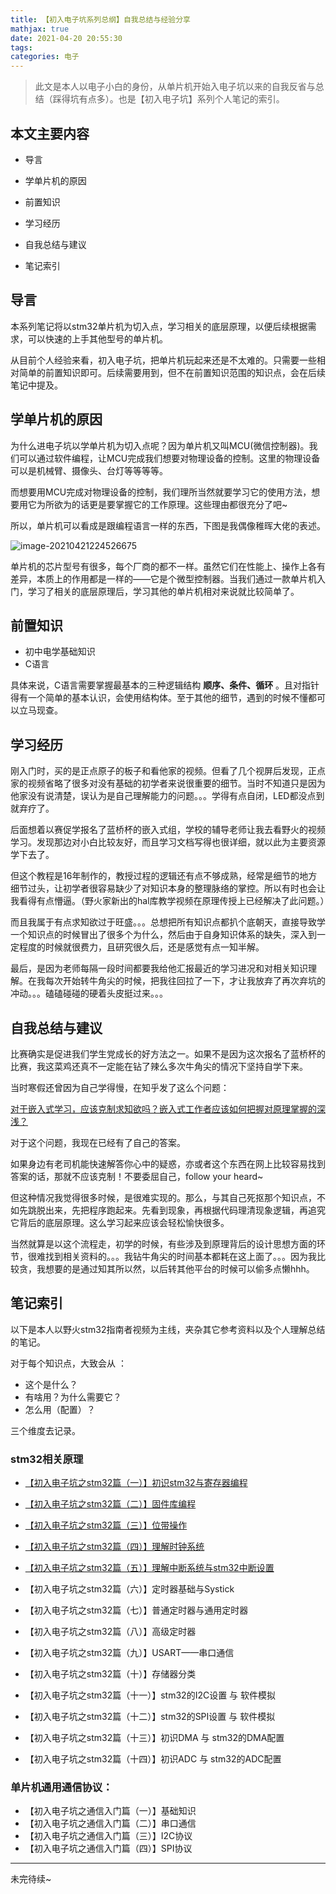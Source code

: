 ```yaml
---
title: 【初入电子坑系列总纲】自我总结与经验分享
mathjax: true
date: 2021-04-20 20:55:30
tags: 
categories: 电子
---
```


> 此文是本人以电子小白的身份，从单片机开始入电子坑以来的自我反省与总结（踩得坑有点多）。也是【初入电子坑】系列个人笔记的索引。

<!--more-->

## 本文主要内容

- 导言
- 学单片机的原因

- 前置知识
- 学习经历
- 自我总结与建议
- 笔记索引

## 导言

本系列笔记将以stm32单片机为切入点，学习相关的底层原理，以便后续根据需求，可以快速的上手其他型号的单片机。

从目前个人经验来看，初入电子坑，把单片机玩起来还是不太难的。只需要一些相对简单的前置知识即可。后续需要用到，但不在前置知识范围的知识点，会在后续笔记中提及。

## 学单片机的原因

为什么进电子坑以学单片机为切入点呢？因为单片机又叫MCU(微信控制器)。我们可以通过软件编程，让MCU完成我们想要对物理设备的控制。这里的物理设备可以是机械臂、摄像头、台灯等等等等。

而想要用MCU完成对物理设备的控制，我们理所当然就要学习它的使用方法，想要用它为所欲为的话更是要掌握它的工作原理。这些理由都很充分了吧~

所以，单片机可以看成是跟编程语言一样的东西，下图是我偶像稚晖大佬的表述。

![image-20210421224526675](https://photos-1302100213.cos.ap-guangzhou.myqcloud.com/imgs/Blog/image-20210421224526675.png)

单片机的芯片型号有很多，每个厂商的都不一样。虽然它们在性能上、操作上各有差异，本质上的作用都是一样的——它是个微型控制器。当我们通过一款单片机入门，学习了相关的底层原理后，学习其他的单片机相对来说就比较简单了。

## 前置知识

- 初中电学基础知识
- C语言

具体来说，C语言需要掌握最基本的三种逻辑结构 **顺序、条件、循环** 。且对指针得有一个简单的基本认识，会使用结构体。至于其他的细节，遇到的时候不懂都可以立马现查。

## 学习经历

刚入门时，买的是正点原子的板子和看他家的视频。但看了几个视屏后发现，正点家的视频省略了很多对没有基础的初学者来说很重要的细节。当时不知道只是因为他家没有说清楚，误认为是自己理解能力的问题。。。学得有点自闭，LED都没点到就弃疗了。

后面想着以赛促学报名了蓝桥杯的嵌入式组，学校的辅导老师让我去看野火的视频学习。发现那边对小白比较友好，而且学习文档写得也很详细，就以此为主要资源学下去了。

但这个教程是16年制作的，教授过程的逻辑还有点不够成熟，经常是细节的地方细节过头，让初学者很容易缺少了对知识本身的整理脉络的掌控。所以有时也会让我看得有点懵逼。（野火家新出的hal库教学视频在原理传授上已经解决了此问题。）

而且我属于有点求知欲过于旺盛。。。总想把所有知识点都扒个底朝天，直接导致学一个知识点的时候冒出了很多个为什么，然后由于自身知识体系的缺失，深入到一定程度的时候就很费力，且研究很久后，还是感觉有点一知半解。

最后，是因为老师每隔一段时间都要我给他汇报最近的学习进况和对相关知识理解。在我每次开始转牛角尖的时候，把我往回拉了一下，才让我放弃了再次弃坑的冲动。。。磕磕碰碰的硬着头皮挺过来。。。

## 自我总结与建议

比赛确实是促进我们学生党成长的好方法之一。如果不是因为这次报名了蓝桥杯的比赛，我这菜鸡还真不一定能在钻了辣么多次牛角尖的情况下坚持自学下来。

当时寒假还曾因为自己学得慢，在知乎发了这么个问题：

[对于嵌入式学习，应该克制求知欲吗？嵌入式工作者应该如何把握对原理掌握的深浅？](https://www.zhihu.com/question/445146281)

对于这个问题，我现在已经有了自己的答案。

如果身边有老司机能快速解答你心中的疑惑，亦或者这个东西在网上比较容易找到答案的话，那就不应该克制！不要委屈自己，follow your heard~

但这种情况我觉得很多时候，是很难实现的。那么，与其自己死抠那个知识点，不如先跳脱出来，先把程序跑起来。先看到现象，再根据代码理清现象逻辑，再追究它背后的底层原理。这么学习起来应该会轻松愉快很多。

当然就算是以这个流程走，初学的时候，有些涉及到原理背后的设计思想方面的环节，很难找到相关资料的。。。我钻牛角尖的时间基本都耗在这上面了。。。因为我比较贪，我想要的是通过知其所以然，以后转其他平台的时候可以偷多点懒hhh。

## 笔记索引

以下是本人以野火stm32指南者视频为主线，夹杂其它参考资料以及个人理解总结的笔记。

对于每个知识点，大致会从 ：

- 这个是什么？
- 有啥用？为什么需要它？
- 怎么用（配置）？

三个维度去记录。

### stm32相关原理

- [【初入电子坑之stm32篇（一）】初识stm32与寄存器编程](https://zhuanlan.zhihu.com/p/344913189)
- [【初入电子坑之stm32篇（二）】固件库编程](https://zhuanlan.zhihu.com/p/344916337)
- [【初入电子坑之stm32篇（三）】位带操作](https://zhuanlan.zhihu.com/p/345114269)
- [【初入电子坑之stm32篇（四）】理解时钟系统](https://zhuanlan.zhihu.com/p/345114910)
- [【初入电子坑之stm32篇（五）】理解中断系统与stm32中断设置](https://zhuanlan.zhihu.com/p/357655706)

- 【初入电子坑之stm32篇（六）】定时器基础与Systick
- 【初入电子坑之stm32篇（七）】普通定时器与通用定时器
- 【初入电子坑之stm32篇（八）】高级定时器
- 【初入电子坑之stm32篇（九）】USART——串口通信
- 【初入电子坑之stm32篇（十）】存储器分类
- 【初入电子坑之stm32篇（十一）】stm32的I2C设置 与 软件模拟
- 【初入电子坑之stm32篇（十二）】stm32的SPI设置 与 软件模拟
- 【初入电子坑之stm32篇（十三）】初识DMA 与 stm32的DMA配置
- 【初入电子坑之stm32篇（十四）】初识ADC 与 stm32的ADC配置

### 单片机通用通信协议：

- 【初入电子坑之通信入门篇（一）】基础知识
- 【初入电子坑之通信入门篇（二）】串口通信
- 【初入电子坑之通信入门篇（三）】I2C协议
- 【初入电子坑之通信入门篇（四）】SPI协议

---

未完待续~

